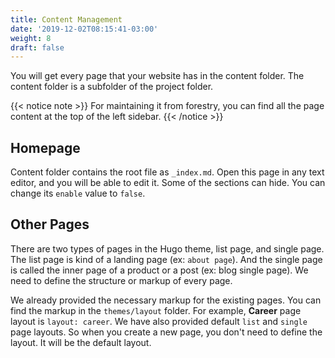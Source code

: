 ```yaml
---
title: Content Management
date: '2019-12-02T08:15:41-03:00'
weight: 8
draft: false
---
```


You will get every page that your website has in the content folder. The content folder is a subfolder of the project folder.

{{< notice note >}}
For maintaining it from forestry, you can find all the page content at the top of the left sidebar.
{{< /notice >}}

## Homepage
Content folder contains the root file as `_index.md`. Open this page in any text editor, and you will be able to edit it. Some of the sections can hide. You can change its `enable` value to `false`.

## Other Pages
There are two types of pages in the Hugo theme, list page, and single page. The list page is kind of a landing page (ex: `about page`). And the single page is called the inner page of a product or a post (ex: blog single page). We need to define the structure or markup of every page.

We already provided the necessary markup for the existing pages. You can find the markup in the `themes/layout` folder. For example, **Career** page layout is `layout: career`. We have also provided default `list` and `single` page layouts. So when you create a new page, you don't need to define the layout. It will be the default layout.